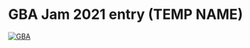 # GBA Jam 2021 entry (TEMP NAME)

[![GBA](https://github.com/rndtrash/gba-jam-2021/actions/workflows/gba.yml/badge.svg)](https://github.com/rndtrash/gba-jam-2021/actions/workflows/gba.yml)
